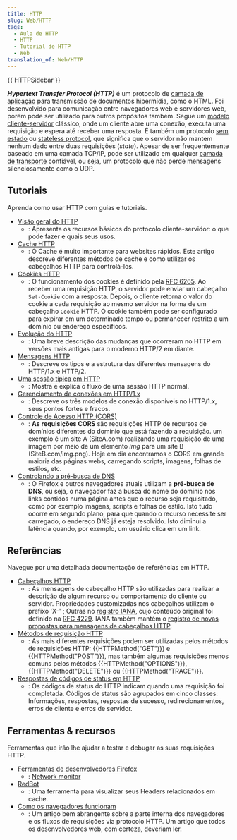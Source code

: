 ```yaml
---
title: HTTP
slug: Web/HTTP
tags:
  - Aula de HTTP
  - HTTP
  - Tutorial de HTTP
  - Web
translation_of: Web/HTTP
---
```

{{ HTTPSidebar }}

**_Hypertext Transfer Protocol (HTTP)_** é um protocolo de [camada de aplicação](https://pt.wikipedia.org/wiki/Camada_de_aplica%C3%A7%C3%A3o) para transmissão de documentos hipermídia, como o HTML. Foi desenvolvido para comunicação entre navegadores web e servidores web, porém pode ser utilizado para outros propósitos também. Segue um [modelo cliente-servidor](https://en.wikipedia.org/wiki/Client%E2%80%93server_model) clássico, onde um cliente abre uma conexão, executa uma requisição e espera até receber uma resposta. É também um protocolo [sem estado](https://pt.wikipedia.org/wiki/Protocolo_sem_estado) ou [stateless protocol](http://en.wikipedia.org/wiki/Stateless_protocol), que significa que o servidor não mantem nenhum dado entre duas requisições (_state_). Apesar de ser frequentemente baseado em uma camada TCP/IP, pode ser utilizado em qualquer [camada de transporte](https://pt.wikipedia.org/wiki/Camada_de_transporte) confiável, ou seja, um protocolo que não perde mensagens silenciosamente como o UDP.

## Tutoriais

Aprenda como usar HTTP com guias e tutoriais.

- [Visão geral do HTTP](/pt-BR/docs/Web/HTTP/Overview)
  - : Apresenta os recursos básicos do protocolo cliente-servidor: o que pode fazer e quais seus usos.
- [Cache HTTP](/pt-BR/docs/Mozilla/HTTP_cache)
  - : O Cache é muito importante para websites rápidos. Este artigo descreve diferentes métodos de cache e como utilizar os cabeçalhos HTTP para controlá-los.
- [Cookies HTTP](/pt-BR/docs/Web/HTTP/Cookies)
  - : O funcionamento dos cookies é definido pela [RFC 6265](http://tools.ietf.org/html/rfc6265). Ao receber uma requisição HTTP, o servidor pode enviar um cabeçalho `Set-Cookie` com a resposta. Depois, o cliente retorna o valor do cookie a cada requisição ao mesmo servidor na forma de um cabeçalho `Cookie` HTTP. O cookie também pode ser configurado para expirar em um determinado tempo ou permanecer restrito a um domínio ou endereço específicos.
- [Evolução do HTTP](/pt-BR/docs/Web/HTTP/Basics_of_HTTP/Evolution_of_HTTP)
  - : Uma breve descrição das mudanças que ocorreram no HTTP em versões mais antigas para o moderno HTTP/2 em diante.
- [Mensagens HTTP](/pt-BR/docs/Web/HTTP/Messages)
  - : Descreve os tipos e a estrutura das diferentes mensagens do HTTP/1.x e HTTP/2.
- [Uma sessão típica em HTTP](/pt-BR/docs/Web/HTTP/Session)
  - : Mostra e explica o fluxo de uma sessão HTTP normal.
- [Gerenciamento de conexões em HTTP/1.x](/pt-BR/docs/Web/HTTP/Connection_management_in_HTTP_1.x)
  - : Descreve os três modelos de conexão disponíveis no HTTP/1.x, seus pontos fortes e fracos.
- [Controle de Acesso HTTP (CORS)](/pt-BR/docs/Web/HTTP/Controle_Acesso_CORS)
  - : **As requisições CORS** são requisições HTTP de recursos de domínios diferentes do domínio que está fazendo a requisição. um exemplo é um site A (SiteA.com) realizando uma requisição de uma imagem por meio de um elemento _img_ para um site B (SiteB.com/img.png). Hoje em dia encontramos o CORS em grande maioria das páginas webs, carregando scripts, imagens, folhas de estilos, etc.
- [Controlando a pré-busca de DNS](/pt-BR/docs/Web/HTTP/Controlling_DNS_prefetching)
  - : O Firefox e outros navegadores atuais utilizam a **pré-busca de** **DNS**, ou seja, o navegador faz a busca do nome do domínio nos links contidos numa página antes que o recurso seja requisitado, como por exemplo imagens, scripts e folhas de estilo. Isto tudo ocorre em segundo plano, para que quando o recurso necessite ser carregado, o endereço DNS já esteja resolvido. Isto diminui a latência quando, por exemplo, um usuário clica em um link.

## Referências

Navegue por uma detalhada documentação de referências em HTTP.

- [Cabeçalhos HTTP](/pt-BR/docs/Web/HTTP/Headers)
  - : As mensagens de cabeçalho HTTP são utilizadas para realizar a descrição de algum recurso ou comportamento do cliente ou servidor. Propriedades customizadas nos cabeçalhos utilizam o prefixo 'X-' ; Outras no [registro IANA](/pt-BR/docs/), cujo conteúdo original foi definido na [RFC 4229](http://tools.ietf.org/html/rfc4229). IANA também mantém o [registro de novas propostas para mensagens de cabeçalhos HTTP](http://www.iana.org/assignments/message-headers/prov-headers.html).
- [Métodos de requisição HTTP](/pt-BR/docs/Web/HTTP/Methods)
  - : As mais diferentes requisições podem ser utilizadas pelos métodos de requisições HTTP: {{HTTPMethod("GET")}} e {{HTTPMethod("POST")}}, mas também algumas requisições menos comuns pelos métodos {{HTTPMethod("OPTIONS")}}, {{HTTPMethod("DELETE")}} ou {{HTTPMethod("TRACE")}}.
- [Respostas de códigos de status em HTTP](/pt-BR/docs/Web/HTTP/Response_codes)
  - : Os códigos de status do HTTP indicam quando uma requisição foi completada. Códigos de status são agrupados em cinco classes: Informações, respostas, respostas de sucesso, redirecionamentos, erros de cliente e erros de servidor.

## Ferramentas & recursos

Ferramentas que irão lhe ajudar a testar e debugar as suas requisições HTTP.

- [Ferramentas de desenvolvedores Firefox](/pt-BR/docs/Tools)
  - : [Network monitor](/pt-BR/docs/Tools/Network_Monitor)
- [RedBot](https://redbot.org/)
  - : Uma ferramenta para visualizar seus Headers relacionados em cache.
- [Como os navegadores funcionam](http://www.html5rocks.com/ru/tutorials/internals/howbrowserswork/)
  - : Um artigo bem abrangente sobre a parte interna dos navegadores e os fluxos de requisições via protocolo HTTP. Um artigo que todos os desenvolvedores web, com certeza, deveriam ler.
